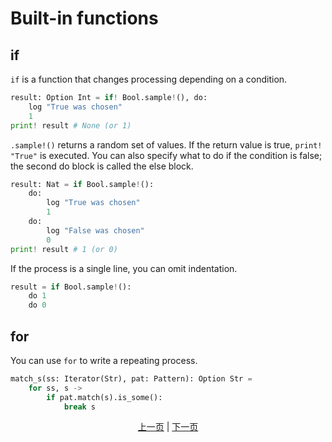 # Built-in functions

## if

`if` is a function that changes processing depending on a condition.

```python
result: Option Int = if! Bool.sample!(), do:
    log "True was chosen"
    1
print! result # None (or 1)
```

`.sample!()` returns a random set of values. If the return value is true, `print! "True"` is executed.
You can also specify what to do if the condition is false; the second do block is called the else block.

```python
result: Nat = if Bool.sample!():
    do:
        log "True was chosen"
        1
    do:
        log "False was chosen"
        0
print! result # 1 (or 0)
```

If the process is a single line, you can omit indentation.

```python
result = if Bool.sample!():
    do 1
    do 0
```

## for

You can use `for` to write a repeating process.

```python
match_s(ss: Iterator(Str), pat: Pattern): Option Str =
    for ss, s ->
        if pat.match(s).is_some():
            break s
```

<p align='center'>
    <a href='./04_function.md'>上一页</a> | <a href='./06_operator.md'>下一页</a>
</p>
